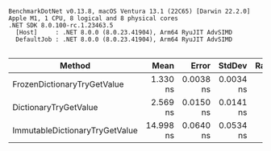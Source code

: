 ```

BenchmarkDotNet v0.13.8, macOS Ventura 13.1 (22C65) [Darwin 22.2.0]
Apple M1, 1 CPU, 8 logical and 8 physical cores
.NET SDK 8.0.100-rc.1.23463.5
  [Host]     : .NET 8.0.0 (8.0.23.41904), Arm64 RyuJIT AdvSIMD
  DefaultJob : .NET 8.0.0 (8.0.23.41904), Arm64 RyuJIT AdvSIMD


```
| Method                         | Mean      | Error     | StdDev    | Rank | Allocated |
|------------------------------- |----------:|----------:|----------:|-----:|----------:|
| FrozenDictionaryTryGetValue    |  1.330 ns | 0.0038 ns | 0.0034 ns |    1 |         - |
| DictionaryTryGetValue          |  2.569 ns | 0.0150 ns | 0.0141 ns |    2 |         - |
| ImmutableDictionaryTryGetValue | 14.998 ns | 0.0640 ns | 0.0534 ns |    3 |         - |
